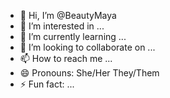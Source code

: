 - 👋 Hi, I’m @BeautyMaya
- 👀 I’m interested in ...
- 🌱 I’m currently learning ...
- 💞️ I’m looking to collaborate on ...
- 📫 How to reach me ...
- 😄 Pronouns: She/Her They/Them
- ⚡ Fun fact: ...

<!---
BeautyMaya/BeautyMaya is a ✨ special ✨ repository because its `README.md` (this file) appears on your GitHub profile.
You can click the Preview link to take a look at your changes.
--->
